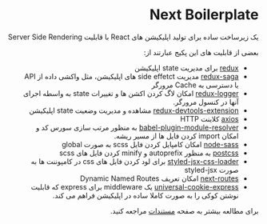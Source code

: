 <div dir="rtl">
<h1>Next Boilerplate</h1>

یک زیرساخت ساده برای تولید اپلیکیشن های React با قابلیت Server Side Rendering

بعضی از قابلیت های این پکیج عبارتند از:
* [redux](https://github.com/reactjs/redux)
برای مدیریت state اپلیکیشن
* [redux-saga](https://github.com/redux-saga/redux-saga)
مدیریت side effetct های اپلیکیشن، مثل واکشی داده از API یا دسترسی به Cache مرورگر
* [redux-logger](https://github.com/evgenyrodionov/redux-logger)
امکان لاگ کردن اکشن ها و تغییرات state به واسطه اجرای آنها در کنسول مرورگر.
* [redux-devtools-extension](https://github.com/zalmoxisus/redux-devtools-extension)
مشاهده و مدیریت وضعیت state اپلیکیشن
* [axios](https://github.com/axios/axios)
کلاینت HTTP
* [babel-plugin-module-resolver](https://github.com/tleunen/babel-plugin-module-resolver)
به منظور مرتب سازی سورس کد و امکان import کردن فایل ها از مسیر ریشه.
* [node-sass](https://github.com/sass/node-sass)
امکان کامپایل کردن فایل scss به صورت global
* [postcss](http://postcss.org/)
به منظور autoprefix و minify کردن فایل های scss
* [styled-jsx-css-loader](https://github.com/coox/styled-jsx-css-loader)
برای لود کردن فایل های css در کامپوننت ها به صورت styled-jsx
* [next-routes](https://github.com/fridays/next-routes) امکان تعریف Dynamic Named Routes
* [universal-cookie-express](https://github.com/reactivestack/cookies/tree/master/packages/universal-cookie-express)
یک middleware برای express که قابلیت نوشتن کوکی را به صورت کاملا ساده در اپلیکیشن فراهم می کند.

برای مطالعه بیشتر به صفحه [مستندات](https://arefaslani.github.io/next-boilerplate) مراجعه کنید.
</div>
